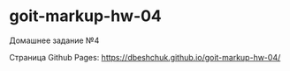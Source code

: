 # goit-markup-hw-04

Домашнее задание №4

Страница Github Pages:
https://dbeshchuk.github.io/goit-markup-hw-04/
